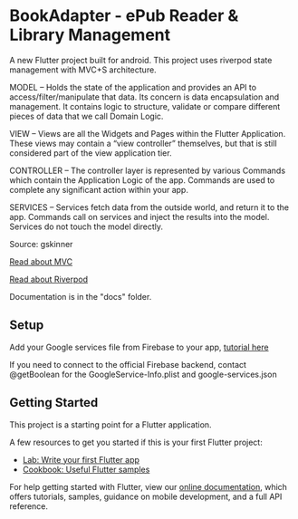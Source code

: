 # BookAdapter - ePub Reader & Library Management

A new Flutter project built for android. This project uses riverpod state management with MVC+S architecture.

MODEL – Holds the state of the application and provides an API to access/filter/manipulate that data. Its concern is data encapsulation and management. It contains logic to structure, validate or compare different pieces of data that we call Domain Logic.

VIEW – Views are all the Widgets and Pages within the Flutter Application. These views may contain a “view controller” themselves, but that is still considered part of the view application tier.

CONTROLLER – The controller layer is represented by various Commands which contain the Application Logic of the app. Commands are used to complete any significant action within your app.

SERVICES – Services fetch data from the outside world, and return it to the app. Commands call on services and inject the results into the model. Services do not touch the model directly.

Source: gskinner

[Read about MVC](https://www.guru99.com/mvc-tutorial.html)

[Read about Riverpod](https://codewithandrea.com/videos/flutter-state-management-riverpod/)

Documentation is in the "docs" folder.

## Setup

Add your Google services file from Firebase to your app, [tutorial here](https://firebase.google.com/docs/flutter/setup?platform=ios)

If you need to connect to the official Firebase backend, contact @getBoolean for the GoogleService-Info.plist and google-services.json

## Getting Started

This project is a starting point for a Flutter application.

A few resources to get you started if this is your first Flutter project:

- [Lab: Write your first Flutter app](https://flutter.dev/docs/get-started/codelab)
- [Cookbook: Useful Flutter samples](https://flutter.dev/docs/cookbook)

For help getting started with Flutter, view our
[online documentation](https://flutter.dev/docs), which offers tutorials,
samples, guidance on mobile development, and a full API reference.
